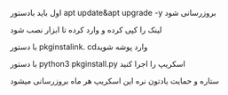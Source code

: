 اول باید بادستور apt update&apt upgrade -y بروزرسانی شود

لینک را کپی کرده و وارد کرده تا ابزار نصب شود

با دستور pkginstalink.   cdوارد پوشه شوید

با دستور python3 pkginstall.py اسکریپ را اجرا کنید

ستاره و حمایت یادتون نره
این اسکریپ هر ماه بروزرسانی میشود
